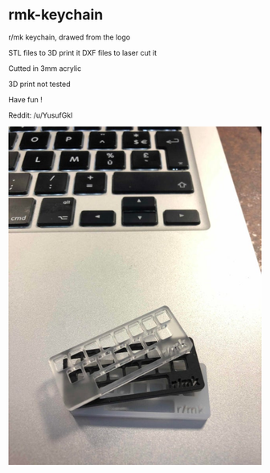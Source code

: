 # rmk-keychain
r/mk keychain, drawed from the logo

STL files to 3D print it
DXF files to laser cut it

Cutted in 3mm acrylic

3D print not tested

Have fun ! 

Reddit: /u/YusufGkl

![Keychains](/fpsk0wirnnh41.jpg)
